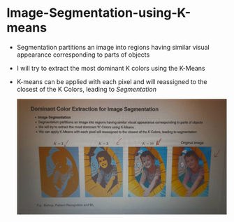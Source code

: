 # Image-Segmentation-using-K-means
- Segmentation partitions an image into regions having similar visual appearance corresponding to parts of objects
- I will try to extract the most dominant K colors using the K-Means
- K-means can be applied with each pixel and will reassigned to the closest of the K Colors, leading to <em>Segmentation<em>
  </br>
  
  <img src="img.jpg" alt="image">
